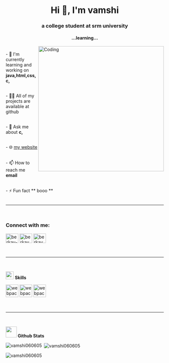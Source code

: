 <h1 align="center">Hi 👋, I'm vamshi</h1>
<h3 align="center">a college student at srm university </h3>
<h4 align="center">...learning...</h4>
<img align="right" alt="Coding" width="400" src="https://i.pinimg.com/originals/e8/f4/53/e8f453469a3ec97ecd354df465d73913.gif">

<br>- 🌱 I'm currently learning and working on **java,html,css,c,**</br>

<br>- 👨‍💻 All of my projects are available at github</br>

<br>- 💬 Ask me about **c,**</br>

<br>- 🌐 <a href="https://github.com/vamshi060605">my website </a></br>

<br>- 📫 How to reach me **email**</br>

<br>- ⚡ Fun fact ** booo  **</br>
<br>

-----

<br>
<h3 align="left">Connect with me:</h3>
<p align="left">
<a href="https://www.linkedin.com/in/vamshi-t-10097b232" target="blank"><img align="center" src="https://raw.githubusercontent.com/rahuldkjain/github-profile-readme-generator/master/src/images/icons/Social/linked-in-alt.svg" alt="berkay-kanca-33659693" height="30" width="40" /></a>
<a href="https://instagram.com" target="blank"><img align="center" src="https://raw.githubusercontent.com/rahuldkjain/github-profile-readme-generator/master/src/images/icons/Social/instagram.svg" alt="berkaykanca" height="30" width="40" /></a>
<a href="https://www.hackerrank.com/vt2039" target="blank"><img align="center" src="https://raw.githubusercontent.com/rahuldkjain/github-profile-readme-generator/master/src/images/icons/Social/hackerrank.svg" alt="berkaykanca" height="30" width="40" /></a>
</p>
<br>

-----

<br>

<img src="https://media2.giphy.com/media/QssGEmpkyEOhBCb7e1/giphy.gif?cid=ecf05e47a0n3gi1bfqntqmob8g9aid1oyj2wr3ds3mg700bl&rid=giphy.gif" width ="25"> <b>Skills</b>
<p align="left"> 
        <img src="https://cdn.icon-icons.com/icons2/2415/PNG/512/c_original_logo_icon_146611.png" alt="webpack" width="40" height="40"/>
        <img src="https://cdn4.iconfinder.com/data/icons/social-media-logos-6/512/121-css3-512.png" alt="webpack" width="40" height="40"/>
        <img src="https://cdn-icons-png.flaticon.com/512/1532/1532556.png" alt="webpack" width="40" height="40"/>

</p>
<br>

-----

<br>
<p><img src="https://media.giphy.com/media/iY8CRBdQXODJSCERIr/giphy.gif" width="35"><b> Github Stats </b>
<br>
<p><img align="left" src="https://github-readme-stats.vercel.app/api/top-langs?username=vamshi060605&show_icons=true&locale=en&layout=compact" alt="vamshi060605" /></p>

<p>&nbsp;<img align="center" src="https://github-readme-stats.vercel.app/api?username=vamshi060605&show_icons=true&locale=en" alt="vamshi060605" /></p>
<p><img align="center" src="https://github-readme-streak-stats.herokuapp.com/?user=vamshi060605" alt="vamshi060605" /></p>
</p>
